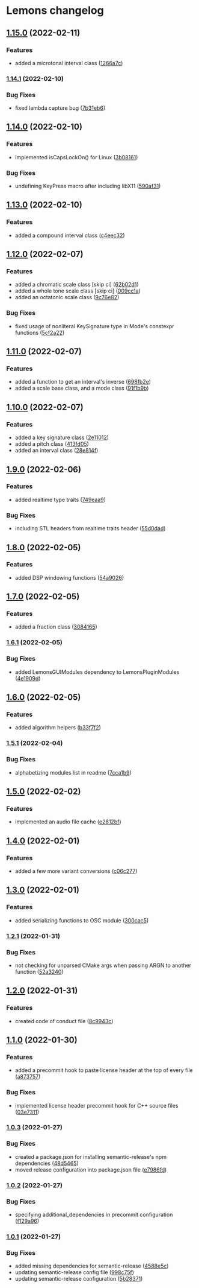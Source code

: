 # Lemons changelog

## [1.15.0](http://github.com/benthevining/Lemons/compare/v1.14.1...v1.15.0) (2022-02-11)


### Features

* added a microtonal interval class ([1266a7c](http://github.com/benthevining/Lemons/commit/1266a7ca2408c6f498ce683fef4bf7f8782de76a))

### [1.14.1](http://github.com/benthevining/Lemons/compare/v1.14.0...v1.14.1) (2022-02-10)


### Bug Fixes

* fixed lambda capture bug ([7b31eb6](http://github.com/benthevining/Lemons/commit/7b31eb60afe38698123b1a60af8d4cb497fff380))

## [1.14.0](http://github.com/benthevining/Lemons/compare/v1.13.0...v1.14.0) (2022-02-10)


### Features

* implemented isCapsLockOn() for Linux ([3b08161](http://github.com/benthevining/Lemons/commit/3b08161346f8daba30db1eeb869e309cc6b8e897))


### Bug Fixes

* undefining KeyPress macro after including libX11 ([590af31](http://github.com/benthevining/Lemons/commit/590af311f1d062fb8c3ad96e4531e563ab0f724d))

## [1.13.0](http://github.com/benthevining/Lemons/compare/v1.12.0...v1.13.0) (2022-02-10)


### Features

* added a compound interval class ([c4eec32](http://github.com/benthevining/Lemons/commit/c4eec32c757cb77219c7a82f1f433a592a35ca55))

## [1.12.0](http://github.com/benthevining/Lemons/compare/v1.11.0...v1.12.0) (2022-02-07)


### Features

* added a chromatic scale class [skip ci] ([62b02d1](http://github.com/benthevining/Lemons/commit/62b02d1331e354571ba5c85c86c97136bc717bbf))
* added a whole tone scale class [skip ci] ([009cc1a](http://github.com/benthevining/Lemons/commit/009cc1a57735dd5a48156ee48dd501348ea73f56))
* added an octatonic scale class ([9c76e82](http://github.com/benthevining/Lemons/commit/9c76e825cdfbcbaae660532d88c1469d758e0e50))


### Bug Fixes

* fixed usage of nonliteral KeySignature type in Mode's constexpr functions ([5cf2a22](http://github.com/benthevining/Lemons/commit/5cf2a22fc60414ce41fec7a1929f64eb2755f0e3))

## [1.11.0](http://github.com/benthevining/Lemons/compare/v1.10.0...v1.11.0) (2022-02-07)


### Features

* added a function to get an interval's inverse ([698fb2e](http://github.com/benthevining/Lemons/commit/698fb2efd941d8c683836eb7d7c45435cb1d48e1))
* added a scale base class, and a mode class ([91f1b9b](http://github.com/benthevining/Lemons/commit/91f1b9bfbda621bf5a771d2aa4f458c2c1b376f1))

## [1.10.0](http://github.com/benthevining/Lemons/compare/v1.9.0...v1.10.0) (2022-02-07)


### Features

* added a key signature class ([2e11012](http://github.com/benthevining/Lemons/commit/2e110125c75b4d15a95e123adaae896b357e9402))
* added a pitch class ([413fd05](http://github.com/benthevining/Lemons/commit/413fd0522cf564d5c5d97fc668b4e749fcd78c7d))
* added an interval class ([28e814f](http://github.com/benthevining/Lemons/commit/28e814f7670dcef947325055ac28dcc089119043))

## [1.9.0](http://github.com/benthevining/Lemons/compare/v1.8.0...v1.9.0) (2022-02-06)


### Features

* added realtime type traits ([749eaa9](http://github.com/benthevining/Lemons/commit/749eaa9959177fdc255826a81a73de7f6b43bde9))


### Bug Fixes

* including STL headers from realtime traits header ([55d0dad](http://github.com/benthevining/Lemons/commit/55d0dad28eff071c6b1da233c22cecc182b2b340))

## [1.8.0](http://github.com/benthevining/Lemons/compare/v1.7.0...v1.8.0) (2022-02-05)


### Features

* added DSP windowing functions ([54a9026](http://github.com/benthevining/Lemons/commit/54a90266d41a0df576b037b6b6f601d94f83e6ee))

## [1.7.0](http://github.com/benthevining/Lemons/compare/v1.6.1...v1.7.0) (2022-02-05)


### Features

* added a fraction class ([3084165](http://github.com/benthevining/Lemons/commit/3084165cf6ab27a0d4a077fb7f6dcabbf0fbfabb))

### [1.6.1](http://github.com/benthevining/Lemons/compare/v1.6.0...v1.6.1) (2022-02-05)


### Bug Fixes

* added LemonsGUIModules dependency to LemonsPluginModules ([4e1909d](http://github.com/benthevining/Lemons/commit/4e1909d825e62c298d7b4fe62f73dfe675d3cdf8))

## [1.6.0](http://github.com/benthevining/Lemons/compare/v1.5.1...v1.6.0) (2022-02-05)


### Features

* added algorithm helpers ([b33f7f2](http://github.com/benthevining/Lemons/commit/b33f7f2bae506a733ee864e8f0c06cb37136da81))

### [1.5.1](http://github.com/benthevining/Lemons/compare/v1.5.0...v1.5.1) (2022-02-04)


### Bug Fixes

* alphabetizing modules list in readme ([7cca1b9](http://github.com/benthevining/Lemons/commit/7cca1b9c33ff867b1b99ba3bce64337da1d87638))

## [1.5.0](http://github.com/benthevining/Lemons/compare/v1.4.0...v1.5.0) (2022-02-02)


### Features

* implemented an audio file cache ([e2812bf](http://github.com/benthevining/Lemons/commit/e2812bf709498ad53cae013d008773608f826e22))

## [1.4.0](http://github.com/benthevining/Lemons/compare/v1.3.0...v1.4.0) (2022-02-01)


### Features

* added a few more variant conversions ([c06c277](http://github.com/benthevining/Lemons/commit/c06c277d2dc722c6769be5d539dd344bb10dc7b1))

## [1.3.0](http://github.com/benthevining/Lemons/compare/v1.2.1...v1.3.0) (2022-02-01)


### Features

* added serializing functions to OSC module ([300cac5](http://github.com/benthevining/Lemons/commit/300cac518927826f4f3855c80375113a48f2af0f))

### [1.2.1](http://github.com/benthevining/Lemons/compare/v1.2.0...v1.2.1) (2022-01-31)


### Bug Fixes

* not checking for unparsed CMake args when passing ARGN to another function ([52a3240](http://github.com/benthevining/Lemons/commit/52a3240692abed440e40f30fb897d441e1a4c2a7))

## [1.2.0](http://github.com/benthevining/Lemons/compare/v1.1.0...v1.2.0) (2022-01-31)


### Features

* created code of conduct file ([8c9943c](http://github.com/benthevining/Lemons/commit/8c9943c70611130d623b45cf991df1b4cee48d7e))

## [1.1.0](http://github.com/benthevining/Lemons/compare/v1.0.3...v1.1.0) (2022-01-30)


### Features

* added a precommit hook to paste license header at the top of every file ([a873757](http://github.com/benthevining/Lemons/commit/a87375716c28bbe269cc64ca01ebef36e66a8dfe))


### Bug Fixes

* implemented license header precommit hook for C++ source files ([03e7311](http://github.com/benthevining/Lemons/commit/03e731162154279d588b6d018f9ef39153782639))

### [1.0.3](http://github.com/benthevining/Lemons/compare/v1.0.2...v1.0.3) (2022-01-27)


### Bug Fixes

* created a package.json for installing semantic-release's npm dependencies ([48d5465](http://github.com/benthevining/Lemons/commit/48d54655b0ab1f9a0e91c7ba7075c614e3fdeadf))
* moved release configuration into package.json file ([e7986fd](http://github.com/benthevining/Lemons/commit/e7986fdb6006135d7763b216bbdbf40c9d6bd84f))

### [1.0.2](http://github.com/benthevining/Lemons/compare/v1.0.1...v1.0.2) (2022-01-27)


### Bug Fixes

* specifying additional_dependencies in precommit configuration ([f129a96](http://github.com/benthevining/Lemons/commit/f129a961eb9360f7dfefcb8662624d491dc72ac9))

### [1.0.1](http://github.com/benthevining/Lemons/compare/v1.0.0...v1.0.1) (2022-01-27)


### Bug Fixes

* added missing dependencies for semantic-release ([4588e5c](http://github.com/benthevining/Lemons/commit/4588e5c64706d618a1e892669ee6009529622986))
* updating semantic-release config file ([998c75f](http://github.com/benthevining/Lemons/commit/998c75f597ac8ae0a699313f11c064ace7ec811b))
* updating semantic-release configuration ([5b28371](http://github.com/benthevining/Lemons/commit/5b2837187595d5d40876a5b3f217832bfe644b80))
